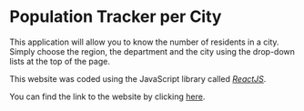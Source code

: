# Population Tracker per City
This application will allow you to know the number of residents in a city. Simply choose the region, the department and the city using the drop-down lists at the top of the page.

This website was coded using the JavaScript library called [_ReactJS_](https://reactjs.org/).

You can find the link to the website by clicking [here](https://aksmr.github.io/PopulationTrackerPerCity/).
